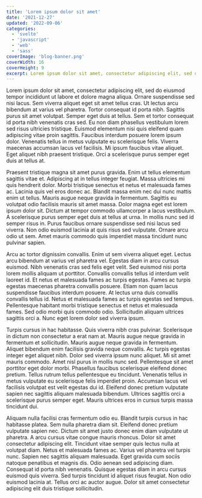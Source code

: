 ```yaml
---
title: 'Lorem ipsum dolor sit amet'
date: '2021-12-27'
updated: '2022-09-06'
categories:
  - 'svelte'
  - 'javascript'
  - 'web'
  - 'sass'
coverImage: 'blog-banner.png'
coverWidth: 16
coverHeight: 9
excerpt: Lorem ipsum dolor sit amet, consectetur adipiscing elit, sed do eiusmod tempor incididunt ut labore et dolore magna aliqua. Ornare suspendisse sed nisi lacus. Sem viverra aliquet eget sit amet tellus cras. Ut lectus arcu bibendum at varius vel pharetra. Tortor consequat id porta nibh. Sagittis.
---
```


Lorem ipsum dolor sit amet, consectetur adipiscing elit, sed do eiusmod tempor incididunt ut labore et dolore magna aliqua. Ornare suspendisse sed nisi lacus. Sem viverra aliquet eget sit amet tellus cras. Ut lectus arcu bibendum at varius vel pharetra. Tortor consequat id porta nibh. Sagittis purus sit amet volutpat. Semper eget duis at tellus. Sem et tortor consequat id porta nibh venenatis cras sed. Eu non diam phasellus vestibulum lorem sed risus ultricies tristique. Euismod elementum nisi quis eleifend quam adipiscing vitae proin sagittis. Faucibus interdum posuere lorem ipsum dolor. Venenatis tellus in metus vulputate eu scelerisque felis. Viverra maecenas accumsan lacus vel facilisis. Mi ipsum faucibus vitae aliquet. Eget aliquet nibh praesent tristique. Orci a scelerisque purus semper eget duis at tellus at.

Praesent tristique magna sit amet purus gravida. Enim ut tellus elementum sagittis vitae et. Adipiscing at in tellus integer feugiat. Massa ultricies mi quis hendrerit dolor. Morbi tristique senectus et netus et malesuada fames ac. Lacinia quis vel eros donec ac. Blandit massa enim nec dui nunc mattis enim ut tellus. Mauris augue neque gravida in fermentum. Sagittis eu volutpat odio facilisis mauris sit amet massa. Dolor magna eget est lorem ipsum dolor sit. Dictum at tempor commodo ullamcorper a lacus vestibulum. A scelerisque purus semper eget duis at tellus at urna. In mollis nunc sed id semper risus in. Purus faucibus ornare suspendisse sed nisi lacus sed viverra. Non odio euismod lacinia at quis risus sed vulputate. Ornare arcu odio ut sem. Amet mauris commodo quis imperdiet massa tincidunt nunc pulvinar sapien.

Arcu ac tortor dignissim convallis. Enim ut sem viverra aliquet eget. Lectus arcu bibendum at varius vel pharetra vel. Egestas diam in arcu cursus euismod. Nibh venenatis cras sed felis eget velit. Sed euismod nisi porta lorem mollis aliquam ut porttitor. Convallis convallis tellus id interdum velit laoreet id. Et netus et malesuada fames ac turpis egestas. Fames ac turpis egestas maecenas pharetra convallis posuere. Etiam non quam lacus suspendisse faucibus interdum posuere. At lectus urna duis convallis convallis tellus id. Netus et malesuada fames ac turpis egestas sed tempus. Pellentesque habitant morbi tristique senectus et netus et malesuada fames. Sed odio morbi quis commodo odio. Sollicitudin aliquam ultrices sagittis orci a. Nunc eget lorem dolor sed viverra ipsum.

Turpis cursus in hac habitasse. Quis viverra nibh cras pulvinar. Scelerisque in dictum non consectetur a erat nam at. Mauris augue neque gravida in fermentum et sollicitudin. Mauris augue neque gravida in fermentum. Aliquet bibendum enim facilisis gravida neque convallis. Ac turpis egestas integer eget aliquet nibh. Dolor sed viverra ipsum nunc aliquet. Mi sit amet mauris commodo. Amet nisl purus in mollis nunc sed. Pellentesque sit amet porttitor eget dolor morbi. Phasellus faucibus scelerisque eleifend donec pretium. Tellus rutrum tellus pellentesque eu tincidunt. Venenatis tellus in metus vulputate eu scelerisque felis imperdiet proin. Accumsan lacus vel facilisis volutpat est velit egestas dui id. Eleifend donec pretium vulputate sapien nec sagittis aliquam malesuada bibendum. Ultrices sagittis orci a scelerisque purus semper eget. Mauris ultrices eros in cursus turpis massa tincidunt dui.

Aliquam nulla facilisi cras fermentum odio eu. Blandit turpis cursus in hac habitasse platea. Sem nulla pharetra diam sit. Eleifend donec pretium vulputate sapien nec. Dictum sit amet justo donec enim diam vulputate ut pharetra. A arcu cursus vitae congue mauris rhoncus. Dolor sit amet consectetur adipiscing elit. Tincidunt vitae semper quis lectus nulla at volutpat diam. Netus et malesuada fames ac. Varius vel pharetra vel turpis nunc. Sapien nec sagittis aliquam malesuada. Eget gravida cum sociis natoque penatibus et magnis dis. Odio aenean sed adipiscing diam. Consequat id porta nibh venenatis. Quisque egestas diam in arcu cursus euismod quis viverra. Sed turpis tincidunt id aliquet risus feugiat. Non odio euismod lacinia at. Tellus orci ac auctor augue. Dolor sit amet consectetur adipiscing elit duis tristique sollicitudin.

